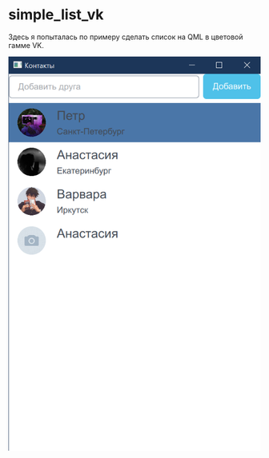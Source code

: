 # simple_list_vk
Здесь я попыталась по примеру сделать список на QML в цветовой гамме VK.

![Alt_text](/screenshots/simple_list.png?raw=true "Главное окно приложения")
